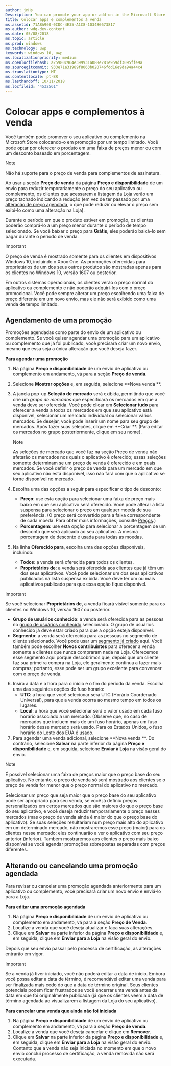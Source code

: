 ```yaml
---
author: jnHs
Description: You can promote your app or add-on in the Microsoft Store by putting it on sale for a limited time.
title: Colocar apps e complementos à venda
ms.assetid: 71ABA960-0CDC-4E35-A1C8-1D34B6673817
ms.author: wdg-dev-content
ms.date: 05/08/2018
ms.topic: article
ms.prod: windows
ms.technology: uwp
keywords: windows 10, uwp
ms.localizationpriority: medium
ms.openlocfilehash: a25980c964e399931a088e281e959df3095ffe9a
ms.sourcegitcommit: 933e71a31989f8063b020746fdd16e9da94a44c4
ms.translationtype: MT
ms.contentlocale: pt-BR
ms.lasthandoff: 10/11/2018
ms.locfileid: "4532561"
---
```

# <a name="put-apps-and-add-ons-on-sale"></a>Colocar apps e complementos à venda

Você também pode promover o seu aplicativo ou complemento na Microsoft Store colocando-o em promoção por um tempo limitado. Você pode optar por oferecer o produto em uma faixa de preços menor ou com um desconto baseado em porcentagem.

> [!NOTE]
> Não há suporte para o preço de venda para complementos de assinatura.

Ao usar a seção **Preço de venda** da página **Preço e disponibilidade** de um envio para reduzir temporariamente o preço do seu aplicativo ou complemento, os clientes que acessarem a listagem da Loja verão um preço tachado indicando a redução (em vez de ter passado por uma [alteração de preço agendada](set-and-schedule-app-pricing.md#schedule-price-changes), o que pode reduzir ou elevar o preço sem exibi-lo como uma alteração na Loja). 

Durante o período em que o produto estiver em promoção, os clientes poderão comprá-lo a um preço menor durante o período de tempo selecionado. Se você baixar o preço para **Grátis**, eles poderão baixá-lo sem pagar durante o período de venda.

> [!IMPORTANT]
> O preço de venda é mostrado somente para os clientes em dispositivos Windows 10, incluindo o Xbox One. As promoções oferecidas para proprietários de um dos seus outros produtos são mostradas apenas para os clientes no Windows 10, versão 1607 ou posterior.
> 
> Em outros sistemas operacionais, os clientes verão o preço normal do aplicativo ou complemento e não poderão adquiri-los com o preço promocional. Você pode sempre alterar um preço escolhendo uma faixa de preço diferente em um novo envio, mas ele não será exibido como uma venda de tempo limitado.


## <a name="scheduling-a-sale"></a>Agendamento de uma promoção

Promoções agendadas como parte do envio de um aplicativo ou complemento. Se você quiser agendar uma promoção para um aplicativo ou complemento que já foi publicado, você precisará criar um novo envio, mesmo que essa seja a única alteração que você deseja fazer.

**Para agendar uma promoção**

1. Na página **Preço e disponibilidade** de um envio de aplicativo ou complemento em andamento, vá para a seção **Preço de venda**.
2. Selecione **Mostrar opções** e, em seguida, selecione **Nova venda **.
3. A janela pop-up **Seleção de mercado** será exibida, permitindo que você crie um *grupo de mercados* que especificará os mercados em que a venda deve ser oferecida. Você pode clicar em **Selecionar tudo** para oferecer a venda a todos os mercados em que seu aplicativo está disponível, selecionar um mercado individual ou selecionar vários mercados. Se desejar, você pode inserir um nome para seu grupo de mercados. Após fazer suas seleções, clique em **Criar **. (Para editar os mercados no grupo posteriormente, clique em seu nome).

   > [!NOTE]
   > As seleções de mercado que você faz na seção Preço de venda não afetarão os mercados nos quais o aplicativo é oferecido; essas seleções somente determinam se um preço de venda é oferecido e em quais mercados. Se você definir o preço de venda para um mercado em que seu aplicativo não está disponível, isso não fará com que o aplicativo se torne disponível no mercado.
4. Escolha uma das opções a seguir para especificar o tipo de desconto:
   - **Preço**: use esta opção para selecionar uma faixa de preço mais baixo em que seu aplicativo será oferecido. Você pode alterar a lista suspensa para selecionar o preço em qualquer moeda de sua preferência. (O preço será convertido para a faixa correspondente de cada moeda. Para obter mais informações, consulte [Preços](set-app-pricing-and-availability.md).)
   - **Porcentagem**: use esta opção para selecionar a porcentagem de um desconto que será aplicado ao seu aplicativo. A mesma porcentagem de desconto é usada para todas as moedas.
5. Na linha **Oferecido para**, escolha uma das opções disponíveis, incluindo:
   - **Todos**: a venda será oferecida para todos os clientes.
   - **Proprietários de**: a venda será oferecida aos clientes que já têm um dos seus aplicativos. Você pode selecionar um dos seus aplicativos publicados na lista suspensa exibida. Você deve ter um ou mais aplicativos publicado para que essa opção fique disponível.

  > [!IMPORTANT]
  > Se você selecionar **Proprietários de**, a venda ficará visível somente para os clientes no Windows 10, versão 1607 ou posterior.

   - **Grupo de usuários conhecido**: a venda será oferecida para as pessoas no [grupo de usuários conhecido](create-known-user-groups.md) selecionado. O grupo de usuários conhecido já deve estar criado para que a opção esteja disponível.
   - **Segmento**: a venda será oferecida para as pessoas no segmento de cliente selecionado. Você pode usar um [segmento já criado](create-customer-segments.md) aqui. Você também pode escolher **Novos contribuintes** para oferecer a venda somente a clientes que nunca compraram nada na Loja. Oferecemos esse segmento aqui porque descobrimos que, depois que um cliente faz sua primeira compra na Loja, ele geralmente continua a fazer mais compras; portanto, esse pode ser um grupo excelente para convencer com o preço de venda.
6. Insira a data e a hora para o início e o fim do período da venda. Escolha uma das seguintes opções de fuso horário:
   - **UTC**: a hora que você selecionar será UTC (Horário Coordenado Universal), para que a venda ocorra ao mesmo tempo em todos os lugares.
   - **Local**: a hora que você selecionar será o valor usado em cada fuso horário associado a um mercado. (Observe que, no caso de mercados que incluem mais de um fuso horário, apenas um fuso horário desse mercado será usado. Para os Estados Unidos, o fuso horário do Leste dos EUA é usado.
7. Para agendar uma venda adicional, selecione **Nova venda **. Do contrário, selecione **Salvar** na parte inferior da página **Preço e disponibilidade** e, em seguida, selecione **Enviar à Loja** na visão geral do envio.

> [!NOTE]
> É possível selecionar uma faixa de preços maior que o preço base do seu aplicativo. No entanto, o preço de venda só será mostrado aos clientes se o preço de venda for menor que o preço normal do aplicativo no mercado.
>
> Selecionar um preço que seja maior que o preço base do seu aplicativo pode ser apropriado para seu venda, se você já definiu preços personalizados em certos mercados que são maiores do que o preço base do seu aplicativo, e você deseja reduzir temporariamente o preço nesses mercados (mas o preço de venda ainda é maior do que o preço base do aplicativo). Se suas seleções resultariam num preço mais alto do aplicativo em um determinado mercado, não mostraremos esse preço (maior) para os clientes nesse mercado; eles continuarão a ver o aplicativo com seu preço anterior (inferior). Também mostraremos aos clientes o preço mais baixo disponível se você agendar promoções sobrepostas separadas com preços diferentes.

## <a name="changing-or-canceling-a-scheduled-sale"></a>Alterando ou cancelando uma promoção agendada

Para revisar ou cancelar uma promoção agendada anteriormente para um aplicativo ou complemento, você precisará criar um novo envio e enviá-lo para a Loja.

**Para editar uma promoção agendada**

1.  Na página **Preço e disponibilidade** de um envio de aplicativo ou complemento em andamento, vá para a seção **Preço de Venda**.
2.  Localize a venda que você deseja atualizar e faça suas alterações.
3.  Clique em **Salvar** na parte inferior da página **Preço e disponibilidade** e, em seguida, clique em **Enviar para a Loja** na visão geral do envio.

Depois que seu envio passar pelo processo de certificação, as alterações entrarão em vigor.

> [!IMPORTANT]
> Se a venda já tiver iniciado, você não poderá editar a data de início. Embora você possa editar a data de término, é recomendável editar uma venda para ser finalizada mais cedo do que a data de término original. Seus clientes potenciais podem ficar frustrados se você encerrar uma venda antes da data em que foi originalmente publicada (já que os clientes veem a data de término agendada ao visualizarem a listagem da Loja do seu aplicativo).

 **Para cancelar uma venda que ainda não foi iniciada**

1.  Na página **Preço e disponibilidade** de um envio de aplicativo ou complemento em andamento, vá para a seção **Preço de venda**.
2.  Localize a venda que você deseja cancelar e clique em **Remover**.
3.  Clique em **Salvar** na parte inferior da página **Preço e disponibilidade** e, em seguida, clique em **Enviar para a Loja** na visão geral do envio. Contanto que a venda não seja iniciada no momento em que o novo envio conclui processo de certificação, a venda removida não será executada.




